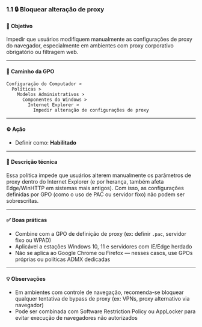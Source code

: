 ### 1.1 🔒 Bloquear alteração de proxy

#### 🎯 Objetivo
Impedir que usuários modifiquem manualmente as configurações de proxy do navegador, especialmente em ambientes com proxy corporativo obrigatório ou filtragem web.

---

#### 🧭 Caminho da GPO
```
Configuração do Computador >
  Políticas >
    Modelos Administrativos >
      Componentes do Windows >
        Internet Explorer >
          Impedir alteração de configurações de proxy
```

---

#### ⚙️ Ação
- Definir como: **Habilitado**

---

#### 📝 Descrição técnica
Essa política impede que usuários alterem manualmente os parâmetros de proxy dentro do Internet Explorer (e por herança, também afeta Edge/WinHTTP em sistemas mais antigos). Com isso, as configurações definidas por GPO (como o uso de PAC ou servidor fixo) não podem ser sobrescritas.

---

#### ✅ Boas práticas
- Combine com a GPO de definição de proxy (ex: definir `.pac`, servidor fixo ou WPAD)
- Aplicável a estações Windows 10, 11 e servidores com IE/Edge herdado
- Não se aplica ao Google Chrome ou Firefox — nesses casos, use GPOs próprias ou políticas ADMX dedicadas

---

#### 💡 Observações
- Em ambientes com controle de navegação, recomenda-se bloquear qualquer tentativa de bypass de proxy (ex: VPNs, proxy alternativo via navegador)
- Pode ser combinada com Software Restriction Policy ou AppLocker para evitar execução de navegadores não autorizados